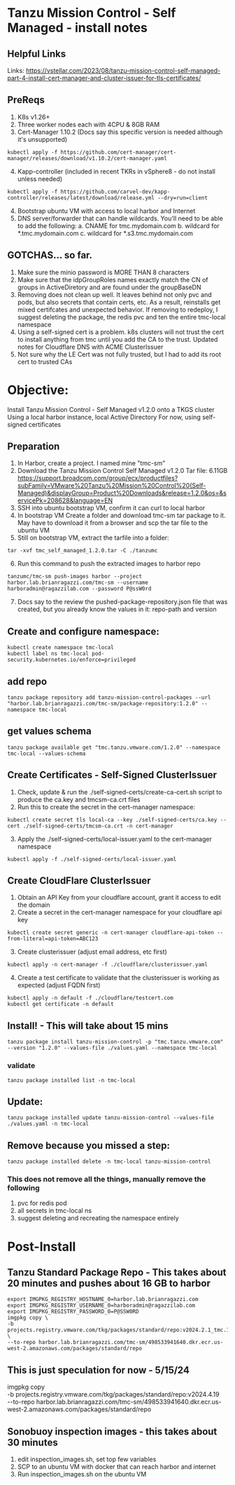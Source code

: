 # Tanzu Mission Control - Self Managed - install notes

## Helpful Links
Links: https://vstellar.com/2023/08/tanzu-mission-control-self-managed-part-4-install-cert-manager-and-cluster-issuer-for-tls-certificates/

## PreReqs
1. K8s v1.26+
2. Three worker nodes each with 4CPU & 8GB RAM
3. Cert-Manager 1.10.2 (Docs say this specific version is needed although it's unsupported)
```
kubectl apply -f https://github.com/cert-manager/cert-manager/releases/download/v1.10.2/cert-manager.yaml
```
4. Kapp-controller (included in recent TKRs in vSphere8 - do not install unless needed)
```
kubectl apply -f https://github.com/carvel-dev/kapp-controller/releases/latest/download/release.yml --dry=run=client
```
4. Bootstrap ubuntu VM with access to local harbor and Internet
5. DNS server/forwarder that can handle wildcards.
  You'll need to be able to add the following:
    a. CNAME for tmc.mydomain.com
    b. wildcard for *.tmc.mydomain.com
    c. wildcard for *.s3.tmc.mydomain.com


## GOTCHAS... so far.

1. Make sure the minio password is MORE THAN 8 characters
2. Make sure that the idpGroupRoles names exactly match the CN of groups in ActiveDiretory and are found
   under the groupBaseDN
3. Removing does not clean up well.  It leaves behind not only pvc and pods, but also secrets that contain certs, etc.  As a result, reinstalls get mixed certifcates and unexpected behavior.  If removing to redeploy, I suggest deleting the package, the redis pvc and ten the entire tmc-local namespace
4. Using a self-signed cert is a problem.  k8s clusters will not trust the cert to install anything from tmc until you add the CA to the trust.  Updated notes for Cloudflare DNS with ACME ClusterIssuer
5. Not sure why the LE Cert was not fully trusted, but I had to add its root cert to trusted CAs


# Objective:
Install Tanzu Mission Control - Self Managed v1.2.0 onto a TKGS cluster
Using a local harbor instance, local Active Directory
For now, using self-signed certificates



## Preparation
1. In Harbor, create a project. I named mine "tmc-sm"
2. Download the Tanzu Mission Control Self Managed v1.2.0 Tar file:  6.11GB
  https://support.broadcom.com/group/ecx/productfiles?subFamily=VMware%20Tanzu%20Mission%20Control%20(Self-Managed)&displayGroup=Product%20Downloads&release=1.2.0&os=&servicePk=208628&language=EN
3. SSH into ubuntu bootstrap VM, confirm it can curl to local harbor
4. In bootstrap VM Create a folder and download tmc-sm tar package to it.  May have to download it from a browser and scp the tar file to the ubuntu VM
5. Still on bootstrap VM, extract the tarfile into a folder:
  ```
  tar -xvf tmc_self_managed_1.2.0.tar -C ./tanzumc
  ```
6. Run this command to push the extracted images to harbor repo
  ```
  tanzumc/tmc-sm push-images harbor --project harbor.lab.brianragazzi.com/tmc-sm --username harboradmin@ragazzilab.com --password P@ssW0rd
  ```
7. Docs say to the review the pushed-package-repository.json file that was created, but you already know the values in it: repo-path and version



## Create and configure namespace:
```
kubectl create namespace tmc-local
kubectl label ns tmc-local pod-security.kubernetes.io/enforce=privileged
```

## add repo
```
tanzu package repository add tanzu-mission-control-packages --url "harbor.lab.brianragazzi.com/tmc-sm/package-repository:1.2.0" --namespace tmc-local
```

## get values schema
```
tanzu package available get "tmc.tanzu.vmware.com/1.2.0" --namespace tmc-local --values-schema
```

## Create Certificates - Self-Signed ClusterIssuer
  1. Check, update & run the ./self-signed-certs/create-ca-cert.sh script to produce the ca.key and tmcsm-ca.crt files
  2. Run this to create the secret in the cert-manager namespace:
```
kubectl create secret tls local-ca --key ./self-signed-certs/ca.key --cert ./self-signed-certs/tmcsm-ca.crt -n cert-manager
```
  3. Apply the ./self-signed-certs/local-issuer.yaml to the cert-manager namespace
```
kubectl apply -f ./self-signed-certs/local-issuer.yaml
```

## Create CloudFlare ClusterIssuer
1. Obtain an API Key from your cloudflare account, grant it access to edit the domain
2. Create a secret in the cert-manager namespace for your cloudflare api key
```
kubectl create secret generic -n cert-manager cloudflare-api-token --from-literal=api-token=ABC123
```
3. Create clusterissuer (adjust email address, etc first)
```
kubectl apply -n cert-manager -f ./cloudflare/clusterissuer.yaml
```
4. Create a test certificate to validate that the clusterissuer is working as expected (adjust FQDN first)
```
kubectl apply -n default -f ./cloudflare/testcert.com
kubectl get certificate -n default
```


## Install! - This will take about 15 mins
```
tanzu package install tanzu-mission-control -p "tmc.tanzu.vmware.com" --version "1.2.0" --values-file ./values.yaml --namespace tmc-local
```
### validate
```
tanzu package installed list -n tmc-local
```


## Update:
```
tanzu package installed update tanzu-mission-control --values-file ./values.yaml -n tmc-local
```

## Remove because you missed a step:
```
tanzu package installed delete -n tmc-local tanzu-mission-control
```
### This does not remove all the things, manually remove the following
1. pvc for redis pod
2. all secrets in tmc-local ns
3. suggest deleting and recreating the namespace entirely


# Post-Install

## Tanzu Standard Package Repo - This takes about 20 minutes and pushes about 16 GB to harbor
```
export IMGPKG_REGISTRY_HOSTNAME_0=harbor.lab.brianragazzi.com
export IMGPKG_REGISTRY_USERNAME_0=harboradmin@ragazzilab.com
export IMGPKG_REGISTRY_PASSWORD_0=P@SSW0RD
imgpkg copy \
-b projects.registry.vmware.com/tkg/packages/standard/repo:v2024.2.1_tmc.1 \
--to-repo harbor.lab.brianragazzi.com/tmc-sm/498533941640.dkr.ecr.us-west-2.amazonaws.com/packages/standard/repo
```
## This is just speculation for now - 5/15/24
imgpkg copy \
-b projects.registry.vmware.com/tkg/packages/standard/repo:v2024.4.19\
--to-repo harbor.lab.brianragazzi.com/tmc-sm/498533941640.dkr.ecr.us-west-2.amazonaws.com/packages/standard/repo


## Sonobuoy inspection images - this takes about 30 minutes
1. edit inspection_images.sh, set top few variables
2. SCP to an ubuntu VM with docker that can reach harbor and internet
3. Run inspection_images.sh on the ubuntu VM
